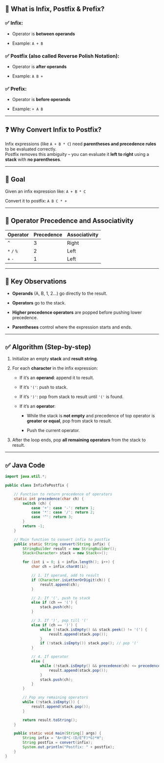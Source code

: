 ## 📘 What is Infix, Postfix & Prefix?

### ✅ Infix:

- Operator is **between operands**
    
- Example: `A + B`
    

### ✅ Postfix (also called Reverse Polish Notation):

- Operator is **after operands**
    
- Example: `A B +`
    

### ✅ Prefix:

- Operator is **before operands**
    
- Example: `+ A B`
    

---

## ❓ Why Convert Infix to Postfix?

Infix expressions (like `A + B * C`) need **parentheses and precedence rules** to be evaluated correctly.  
Postfix removes this ambiguity – you can evaluate it **left to right** using a **stack** with **no parentheses**.

---

## 🔧 Goal

Given an infix expression like:
`A + B * C`  

Convert it to postfix:
`A B C * +`

---

## 🔢 Operator Precedence and Associativity

|Operator|Precedence|Associativity|
|---|---|---|
|`^`|3|Right|
|`*` `/` `%`|2|Left|
|`+` `-`|1|Left|

---

## 🧠 Key Observations

- **Operands** (A, B, 1, 2...) go directly to the result.
    
- **Operators** go to the stack.
    
- **Higher precedence operators** are popped before pushing lower precedence.
    
- **Parentheses** control where the expression starts and ends.
    

---

## ✅ Algorithm (Step-by-step)

1. Initialize an empty **stack** and **result string**.
    
2. For each **character** in the infix expression:
    
    - If it’s an **operand**: append it to result.
        
    - If it’s `'('`: push to stack.
        
    - If it’s `')'`: pop from stack to result until `'('` is found.
        
    - If it’s an **operator**:
        
        - While the stack is **not empty** and precedence of top operator is **greater or equal**, pop from stack to result.
            
        - Push the current operator.
            
3. After the loop ends, pop **all remaining operators** from the stack to result.
    

---

## ✅ Java Code

```java
import java.util.*;

public class InfixToPostfix {

    // Function to return precedence of operators
    static int precedence(char ch) {
        switch (ch) {
            case '+': case '-': return 1;
            case '*': case '/': return 2;
            case '^': return 3;
        }
        return -1;
    }

    // Main function to convert infix to postfix
    public static String convert(String infix) {
        StringBuilder result = new StringBuilder();
        Stack<Character> stack = new Stack<>();

        for (int i = 0; i < infix.length(); i++) {
            char ch = infix.charAt(i);

            // 1. If operand, add to result
            if (Character.isLetterOrDigit(ch)) {
                result.append(ch);
            }

            // 2. If '(', push to stack
            else if (ch == '(') {
                stack.push(ch);
            }

            // 3. If ')', pop till '('
            else if (ch == ')') {
                while (!stack.isEmpty() && stack.peek() != '(') {
                    result.append(stack.pop());
                }
                if (!stack.isEmpty()) stack.pop(); // pop '('
            }

            // 4. If operator
            else {
                while (!stack.isEmpty() && precedence(ch) <= precedence(stack.peek())) {
                    result.append(stack.pop());
                }
                stack.push(ch);
            }
        }

        // Pop any remaining operators
        while (!stack.isEmpty()) {
            result.append(stack.pop());
        }

        return result.toString();
    }

    public static void main(String[] args) {
        String infix = "A+(B*C-(D/E^F)*G)*H";
        String postfix = convert(infix);
        System.out.println("Postfix: " + postfix);
    }
}

```